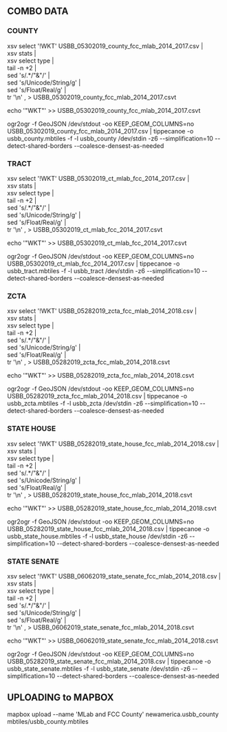 ## COMBO DATA

### COUNTY

xsv select '!WKT' USBB_05302019_county_fcc_mlab_2014_2017.csv | \
  xsv stats | \
  xsv select type | \
  tail -n +2 | \
  sed 's/.*/"&"/' | \
  sed 's/Unicode/String/g' | \
  sed 's/Float/Real/g' | \
  tr '\n' , > USBB_05302019_county_fcc_mlab_2014_2017.csvt

  echo '"WKT"' >> USBB_05302019_county_fcc_mlab_2014_2017.csvt

ogr2ogr -f GeoJSON /dev/stdout -oo KEEP_GEOM_COLUMNS=no USBB_05302019_county_fcc_mlab_2014_2017.csv | tippecanoe -o usbb_county.mbtiles -f -l usbb_county /dev/stdin -z6 --simplification=10 --detect-shared-borders --coalesce-densest-as-needed

### TRACT

xsv select '!WKT' USBB_05302019_ct_mlab_fcc_2014_2017.csv | \
  xsv stats | \
  xsv select type | \
  tail -n +2 | \
  sed 's/.*/"&"/' | \
  sed 's/Unicode/String/g' | \
  sed 's/Float/Real/g' | \
  tr '\n' , > USBB_05302019_ct_mlab_fcc_2014_2017.csvt

  echo '"WKT"' >> USBB_05302019_ct_mlab_fcc_2014_2017.csvt

ogr2ogr -f GeoJSON /dev/stdout -oo KEEP_GEOM_COLUMNS=no USBB_05302019_ct_mlab_fcc_2014_2017.csv | tippecanoe -o usbb_tract.mbtiles -f -l usbb_tract /dev/stdin -z6 --simplification=10 --detect-shared-borders --coalesce-densest-as-needed

### ZCTA

xsv select '!WKT' USBB_05282019_zcta_fcc_mlab_2014_2018.csv | \
  xsv stats | \
  xsv select type | \
  tail -n +2 | \
  sed 's/.*/"&"/' | \
  sed 's/Unicode/String/g' | \
  sed 's/Float/Real/g' | \
  tr '\n' , > USBB_05282019_zcta_fcc_mlab_2014_2018.csvt

  echo '"WKT"' >> USBB_05282019_zcta_fcc_mlab_2014_2018.csvt

ogr2ogr -f GeoJSON /dev/stdout -oo KEEP_GEOM_COLUMNS=no USBB_05282019_zcta_fcc_mlab_2014_2018.csv | tippecanoe -o usbb_zcta.mbtiles -f -l usbb_zcta /dev/stdin -z6 --simplification=10 --detect-shared-borders --coalesce-densest-as-needed

### STATE HOUSE

xsv select '!WKT' USBB_05282019_state_house_fcc_mlab_2014_2018.csv | \
  xsv stats | \
  xsv select type | \
  tail -n +2 | \
  sed 's/.*/"&"/' | \
  sed 's/Unicode/String/g' | \
  sed 's/Float/Real/g' | \
  tr '\n' , > USBB_05282019_state_house_fcc_mlab_2014_2018.csvt

  echo '"WKT"' >> USBB_05282019_state_house_fcc_mlab_2014_2018.csvt

ogr2ogr -f GeoJSON /dev/stdout -oo KEEP_GEOM_COLUMNS=no USBB_05282019_state_house_fcc_mlab_2014_2018.csv | tippecanoe -o usbb_state_house.mbtiles -f -l usbb_state_house /dev/stdin -z6 --simplification=10 --detect-shared-borders --coalesce-densest-as-needed

### STATE SENATE

xsv select '!WKT' USBB_06062019_state_senate_fcc_mlab_2014_2018.csv | \
  xsv stats | \
  xsv select type | \
  tail -n +2 | \
  sed 's/.*/"&"/' | \
  sed 's/Unicode/String/g' | \
  sed 's/Float/Real/g' | \
  tr '\n' , > USBB_06062019_state_senate_fcc_mlab_2014_2018.csvt

  echo '"WKT"' >> USBB_06062019_state_senate_fcc_mlab_2014_2018.csvt

ogr2ogr -f GeoJSON /dev/stdout -oo KEEP_GEOM_COLUMNS=no USBB_05282019_state_senate_fcc_mlab_2014_2018.csv | tippecanoe -o usbb_state_senate.mbtiles -f -l usbb_state_senate /dev/stdin -z6 --simplification=10 --detect-shared-borders --coalesce-densest-as-needed

## UPLOADING to MAPBOX

mapbox upload --name 'MLab and FCC County' newamerica.usbb_county mbtiles/usbb_county.mbtiles
